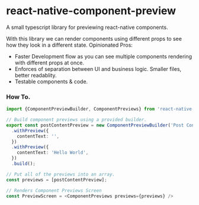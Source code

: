 # react-native-component-preview
A small typescript library for previewing react-native components. 

With this library we can render components using different props to see how they look in a different state. Opinionated Pros:
- Faster Development flow as you can see multiple components rendering with different props at once.
- Enforces of separation between UI and business logic. Smaller files, better readablity.
- Testable components & code.

### How To.

```ts
import {ComponentPreviewBuilder, ComponentPreviews} from 'react-native-component-preview';

// Build component previews using a provided builder.
export const postContentPreview = new ComponentPreviewBuilder('Post Content', PostContent)
  .withPreview({
    contentText: '',
  })
  .withPreview({
    contentText: 'Hello World',
  })
  .build();

// Put all of the previews into an array.
const previews = [postContentPreview];

// Renders Component Previews Screen
const PreviewScreen = <ComponentPreviews previews={previews} />
```
